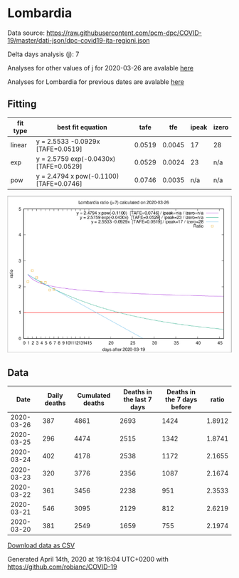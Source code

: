 # Lombardia

Data source: https://raw.githubusercontent.com/pcm-dpc/COVID-19/master/dati-json/dpc-covid19-ita-regioni.json

Delta days analysis (j): 7

Analyses for other values of j for 2020-03-26 are avalable [here](../2020-03-26/README.md)

Analyses for Lombardia for previous dates are avalable [here](../README.md)

## Fitting 
|fit type|best fit equation|tafe|tfe|ipeak|izero|
|-------|-----|--------|------|---|---|
|linear|y = 2.5533 -0.0929x  [TAFE=0.0519]|0.0519|0.0045|17|28|
|exp|y = 2.5759 exp(-0.0430x)  [TAFE=0.0529]|0.0529|0.0024|23|n/a|
|pow|y = 2.4794 x pow(-0.1100)  [TAFE=0.0746]|0.0746|0.0035|n/a|n/a|

![Plot](COVID-19_lombardia_j7_2020-03-26.png)

## Data
|Date|Daily deaths|Cumulated deaths|Deaths in the last 7 days|Deaths in the 7 days before|ratio|
|----|----------|-----------|-------|--------------------|-----|
|2020-03-26|387|4861|2693|1424|1.8912|
|2020-03-25|296|4474|2515|1342|1.8741|
|2020-03-24|402|4178|2538|1172|2.1655|
|2020-03-23|320|3776|2356|1087|2.1674|
|2020-03-22|361|3456|2238|951|2.3533|
|2020-03-21|546|3095|2129|812|2.6219|
|2020-03-20|381|2549|1659|755|2.1974|

[Download data as CSV](COVID-19_lombardia_j7_2020-03-26.csv)

Generated April 14th, 2020 at 19:16:04 UTC+0200 with https://github.com/robianc/COVID-19
